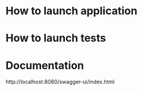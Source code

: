 # How to launch application

# How to launch tests

# Documentation

http://localhost:8080/swagger-ui/index.html
